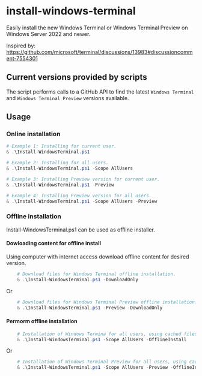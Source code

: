 # install-windows-terminal
Easily install the new Windows Terminal or Windows Terminal Preview on Windows Server 2022 and newer.

Inspired by: https://github.com/microsoft/terminal/discussions/13983#discussioncomment-7554301

## Current versions provided by scripts
The script performs calls to a GitHub API to find the latest `Windows Terminal` and `Windows Terminal Preview` versions available.

## Usage
### Online installation
```Powershell
# Example 1: Installing for current user.
& .\Install-WindowsTerminal.ps1

# Example 2: Installing for all users.
& .\Install-WindowsTerminal.ps1 -Scope AllUsers

# Example 3: Installing Preview version for current user.
& .\Install-WindowsTerminal.ps1 -Preview

# Example 4: Installing Preview version for all users.
& .\Install-WindowsTerminal.ps1 -Scope AllUsers -Preview
```
### Offline installation
Install-WindowsTerminal.ps1 can be used as offline installer.
#### Dowloading content for offline install
Using computer with internet access download offline content for desired version.
```Powershell
    # Download files for Windows Terminal offline installation.
    & .\Install-WindowsTerminal.ps1 -DownloadOnly
```
Or
```Powershell
    # Download files for Windows Terminal Preview offline installation.
    & .\Install-WindowsTerminal.ps1 -Preview -DownloadOnly
```
#### Permorm offline installation
```Powershell
    # Installation of Windows Termina for all users, using cached files in the script directory.
    & .\Install-WindowsTerminal.ps1 -Scope AllUsers -OfflineInstall
```
Or
```Powershell
    # Installation of Windows Terminal Preview for all users, using cached files in the script directory.
    & .\Install-WindowsTerminal.ps1 -Scope AllUsers -Preview -OfflineInstall
```
